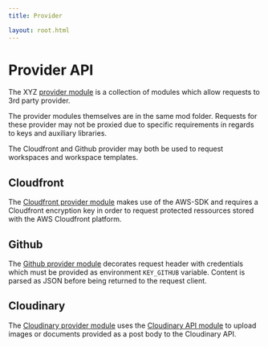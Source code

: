 ```yaml
---
title: Provider

layout: root.html
---
```


# Provider API

The XYZ [provider module](https://github.com/GEOLYTIX/xyz/blob/development/mod/provider/_provider.js) is a collection of modules which allow requests to 3rd party provider.

The provider modules themselves are in the same mod folder. Requests for these provider may not be proxied due to specific requirements in regards to keys and auxiliary libraries.

The Cloudfront and Github provider may both be used to request workspaces and workspace templates.

## Cloudfront

The [Cloudfront provider module](https://github.com/GEOLYTIX/xyz/blob/development/mod/provider/cloudflare.js) makes use of the AWS-SDK and requires a Cloudfront encryption key in order to request protected ressources stored with the AWS Cloudfront platform.

## Github

The [Github provider module](https://github.com/GEOLYTIX/xyz/blob/development/mod/provider/github.js) decorates request header with credentials which must be provided as environment `KEY_GITHUB` variable. Content is parsed as JSON before being returned to the request client.

## Cloudinary

The [Cloudinary provider module](https://github.com/GEOLYTIX/xyz/blob/development/mod/provider/cloudinary.js) uses the [Cloudinary API module](https://www.npmjs.com/package/cloudinary) to upload images or documents provided as a post body to the Cloudinary API.